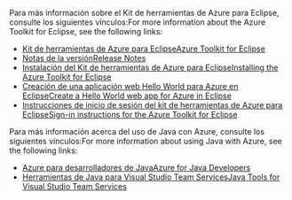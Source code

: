 <span data-ttu-id="25791-101">Para más información sobre el Kit de herramientas de Azure para Eclipse, consulte los siguientes vínculos:</span><span class="sxs-lookup"><span data-stu-id="25791-101">For more information about the Azure Toolkit for Eclipse, see the following links:</span></span> 

* [<span data-ttu-id="25791-102">Kit de herramientas de Azure para Eclipse</span><span class="sxs-lookup"><span data-stu-id="25791-102">Azure Toolkit for Eclipse</span></span>](../eclipse/azure-toolkit-for-eclipse.md) 
* [<span data-ttu-id="25791-103">Notas de la versión</span><span class="sxs-lookup"><span data-stu-id="25791-103">Release Notes</span></span>](https://github.com/Microsoft/azure-tools-for-java/releases) 
* [<span data-ttu-id="25791-104">Instalación del Kit de herramientas de Azure para Eclipse</span><span class="sxs-lookup"><span data-stu-id="25791-104">Installing the Azure Toolkit for Eclipse</span></span>](../eclipse/azure-toolkit-for-eclipse-installation.md) 
* [<span data-ttu-id="25791-105">Creación de una aplicación web Hello World para Azure en Eclipse</span><span class="sxs-lookup"><span data-stu-id="25791-105">Create a Hello World web app for Azure in Eclipse</span></span>](../eclipse/azure-toolkit-for-eclipse-create-hello-world-web-app.md) 
* [<span data-ttu-id="25791-106">Instrucciones de inicio de sesión del kit de herramientas de Azure para Eclipse</span><span class="sxs-lookup"><span data-stu-id="25791-106">Sign-in instructions for the Azure Toolkit for Eclipse</span></span>](../eclipse/azure-toolkit-for-eclipse-sign-in-instructions.md) 

<span data-ttu-id="25791-107">Para más información acerca del uso de Java con Azure, consulte los siguientes vínculos:</span><span class="sxs-lookup"><span data-stu-id="25791-107">For more information about using Java with Azure, see the following links:</span></span> 

* [<span data-ttu-id="25791-108">Azure para desarrolladores de Java</span><span class="sxs-lookup"><span data-stu-id="25791-108">Azure for Java Developers</span></span>](https://docs.microsoft.com/java/azure/) 
* [<span data-ttu-id="25791-109">Herramientas de Java para Visual Studio Team Services</span><span class="sxs-lookup"><span data-stu-id="25791-109">Java Tools for Visual Studio Team Services</span></span>](https://java.visualstudio.com/) 
<!-- TODO: Add URLs for Java in VSCode here --> 
